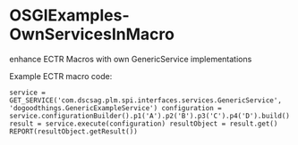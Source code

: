 # OSGIExamples-OwnServicesInMacro
enhance ECTR Macros with own GenericService implementations

Example ECTR macro code:

`service = GET_SERVICE('com.dscsag.plm.spi.interfaces.services.GenericService', 'dogoodthings.GenericExampleService')
configuration = service.configurationBuilder().p1('A').p2('B').p3('C').p4('D').build()
result = service.execute(configuration)
resultObject = result.get()
REPORT(resultObject.getResult())`